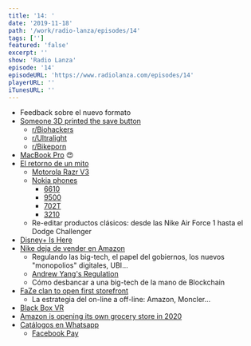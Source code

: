 ```yaml
---
title: '14: '
date: '2019-11-18'
path: '/work/radio-lanza/episodes/14'
tags: ['']
featured: 'false'
excerpt: ''
show: 'Radio Lanza'
episode: '14'
episodeURL: 'https://www.radiolanza.com/episodes/14'
playerURL: ''
iTunesURL: ''
---
```


- Feedback sobre el nuevo formato
- [Someone 3D printed the save button](https://www.reddit.com/r/geek/comments/32sl4h/someone_3dprinted_a_save_button/)
  - [r/Biohackers](https://www.reddit.com/r/Biohackers/)
  - [r/Ultralight](https://www.reddit.com/r/Ultralight/)
  - [r/Bikeporn](https://www.reddit.com/r/Bikeporn/)
- [MacBook Pro](https://www.apple.com/macbook-pro/) 😍
- [El retorno de un mito](https://www.theverge.com/2019/11/13/20963294/motorola-razr-new-foldable-smartphone-android-hands-on-flip-phone-photos-video)
  - [Motorola Razr V3](https://www.gsmarena.com/motorola_razr_v3-853.php)
  - [Nokia phones](https://www.gsmarena.com/nokia-phones-1.php)
    - [6610](https://www.gsmarena.com/nokia_6600-454.php)
    - [9500](https://www.gsmarena.com/nokia_9500-678.php)
    - [702T](https://www.gsmarena.com/nokia_702t-4020.php)
    - [3210](https://www.gsmarena.com/nokia_3210-6.php)
  - Re-editar productos clásicos: desde las Nike Air Force 1 hasta el Dodge Challenger
- [Disney+ Is Here](https://www.wired.com/story/disney-plus-power-launch/)
- [Nike deja de vender en Amazon](https://www.theverge.com/2019/11/14/20964428/nike-amazon-wholesale-deal-clothes-shoes-third-party-sellers-gray-market-counterfeit)
  - Regulando las big-tech, el papel del gobiernos, los nuevos "monopolios" digitales, UBI...
  - [Andrew Yang's Regulation](https://www.yang2020.com/blog/regulating-technology-firms-in-the-21st-century/)
  - Cómo desbancar a una big-tech de la mano de Blockchain
- [FaZe clan to open first storefront](https://www.tubefilter.com/2019/11/15/faze-clan-storefront-los-angeles-melrose-avenue-supreme-apparel/)
  - La estrategia del on-line a off-line: Amazon, Moncler...
- [Black Box VR](https://www.blackbox-vr.com/)
- [Amazon is opening its own grocery store in 2020](https://www.theverge.com/2019/11/11/20959459/amazon-grocery-store-chain-los-angeles-woodland-hills)
- [Catálogos en Whatsapp](https://blog.whatsapp.com/10000665)
  - [Facebook Pay](https://www.theverge.com/2019/11/12/20961447/facebook-pay-whatsapp-instagram-messenger-features)
